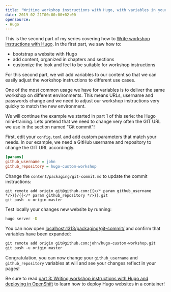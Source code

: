 ```yaml
---
title: "Writing workshop instructions with Hugo, with variables in your content"
date: 2019-02-21T00:00:00+02:00
opensource: 
- Hugo
---
```


This is the second part of my series covering how to
[Write workshop instructions with Hugo](../writing-workshop-instructions-with-hugo/).
In the first part, we saw how to:

- bootstrap a website with Hugo
- add content, organized in chapters and sections
- customize the look and feel to be suitable for workshop instructions

For this second part, we will add variables to our content so that we can easily
adjust the workshop instructions to different use cases.

One of the most common usage we have for variables is to deliver the same workshop
on different environments. This means URLs, username and passwords change and we
need to adjust our workshop instructions very quicky to match the new environment.

We will continue the example we started in part 1 of this serie: the Hugo mini-training.
Lets pretend that we need to change very often the GIT URL we use in the section named
"Git commit"!

First, edit your `config.toml` and add custom parameters that match your needs.
In our example, we need a GitHub username and repository to change the GIT URL
accordingly.

```ini
[params]
github_username = john
github_repository = hugo-custom-workshop
```

Change the `content/packaging/git-commit.md` to update the commit instructions:

```raw
git remote add origin git@github.com:{{</* param github_username */>}}/{{</* param github_repository */>}}.git
git push -u origin master
```

Test locally your changes new website by running:

```sh
hugo server -D
```

You can now open [localhost:1313/packaging/git-commit/](http://localhost:1313/packaging/git-commit/)
and confirm that variables have been expanded:

```md
git remote add origin git@github.com:john/hugo-custom-workshop.git
git push -u origin master
```

Congratulation, you can now change your `github_username` and
`github_repository` variables at will and see your changes reflect in your
pages!

Be sure to read [part 3: Writing workshop instructions with Hugo and deploying in OpenShift](../writing-workshop-instructions-with-hugo-deploy-openshift/) to learn how to deploy Hugo websites in a container!
